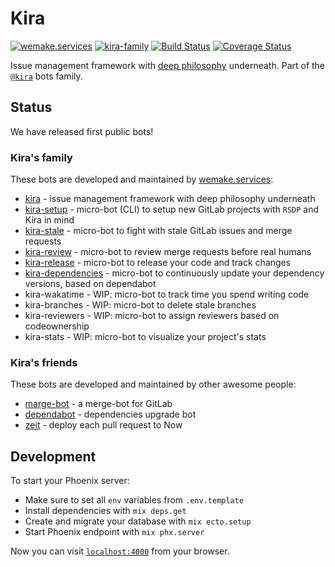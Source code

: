 # Kira

[![wemake.services](https://img.shields.io/badge/%20-wemake.services-green.svg?label=%20&logo=data%3Aimage%2Fpng%3Bbase64%2CiVBORw0KGgoAAAANSUhEUgAAABAAAAAQCAMAAAAoLQ9TAAAABGdBTUEAALGPC%2FxhBQAAAAFzUkdCAK7OHOkAAAAbUExURQAAAAAAAAAAAAAAAAAAAAAAAAAAAAAAAP%2F%2F%2F5TvxDIAAAAIdFJOUwAjRA8xXANAL%2Bv0SAAAADNJREFUGNNjYCAIOJjRBdBFWMkVQeGzcHAwksJnAPPZGOGAASzPzAEHEGVsLExQwE7YswCb7AFZSF3bbAAAAABJRU5ErkJggg%3D%3D)](https://wemake.services)
[![kira-family](https://img.shields.io/badge/kira-family-pink.svg)](https://github.com/wemake-services/kira)
[![Build Status](https://travis-ci.org/wemake-services/kira.svg?branch=master)](https://travis-ci.org/wemake-services/kira)
[![Coverage Status](https://coveralls.io/repos/github/wemake-services/kira/badge.svg?branch=master)](https://coveralls.io/github/wemake-services/kira?branch=master)

Issue management framework with [deep philosophy](https://wemake.services/meta/) underneath.
Part of the [`@kira`](https://github.com/wemake-services/kira) bots family.


## Status

We have released first public bots!

### Kira's family

These bots are developed and maintained by [wemake.services](https://wemake-services):

- [kira](https://github.com/wemake-services/kira) - issue management framework with deep philosophy underneath
- [kira-setup](https://github.com/wemake-services/kira-setup) - micro-bot (CLI) to setup new GitLab projects with `RSDP` and Kira in mind
- [kira-stale](https://github.com/wemake-services/kira-stale) - micro-bot to fight with stale GitLab issues and merge requests
- [kira-review](https://github.com/wemake-services/kira-review) - micro-bot to review merge requests before real humans
- [kira-release](https://github.com/wemake-services/kira-release) - micro-bot to release your code and track changes
- [kira-dependencies](https://github.com/wemake-services/kira-dependencies) - micro-bot to continuously update your dependency versions, based on dependabot
- kira-wakatime - WIP: micro-bot to track time you spend writing code
- kira-branches - WIP: micro-bot to delete stale branches
- kira-reviewers - WIP: micro-bot to assign reviewers based on codeownership
- kira-stats - WIP: micro-bot to visualize your project's stats

### Kira's friends

These bots are developed and maintained by other awesome people:

- [marge-bot](https://github.com/smarkets/marge-bot) - a merge-bot for GitLab
- [dependabot](https://github.com/dependabot/dependabot-script) - dependencies upgrade bot
- [zeit](https://zeit.co/docs/v2/integrations/now-for-gitlab) - deploy each pull request to Now

## Development

To start your Phoenix server:

  * Make sure to set all `env` variables from `.env.template`
  * Install dependencies with `mix deps.get`
  * Create and migrate your database with `mix ecto.setup`
  * Start Phoenix endpoint with `mix phx.server`

Now you can visit [`localhost:4000`](http://localhost:4000) from your browser.
